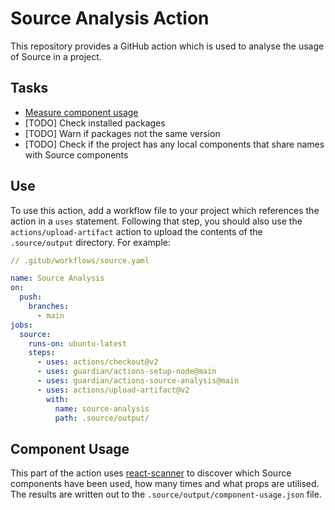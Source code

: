 # Source Analysis Action

This repository provides a GitHub action which is used to analyse the usage of Source in a project.

## Tasks

-   [Measure component usage](#component-usage)
-   [TODO] Check installed packages
-   [TODO] Warn if packages not the same version
-   [TODO] Check if the project has any local components that share names with Source components

## Use

To use this action, add a workflow file to your project which references the action in a `uses` statement. Following that step, you should also use the `actions/upload-artifact` action to upload the contents of the `.source/output` directory. For example:

```yaml
// .gitub/workflows/source.yaml

name: Source Analysis
on:
  push:
    branches:
      - main
jobs:
  source:
    runs-on: ubuntu-latest
    steps:
      - uses: actions/checkout@v2
      - uses: guardian/actions-setup-node@main
      - uses: guardian/actions-source-analysis@main
      - uses: actions/upload-artifact@v2
        with:
          name: source-analysis
          path: .source/output/

```

## Component Usage

This part of the action uses [react-scanner](https://github.com/moroshko/react-scanner) to discover which Source components have been used, how many times and what props are utilised. The results are written out to the `.source/output/component-usage.json` file.
